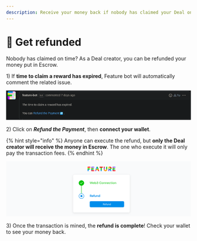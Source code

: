 ```yaml
---
description: Receive your money back if nobody has claimed your Deal on time.
---
```


# 🔁 Get refunded

Nobody has claimed on time? As a Deal creator, you can be refunded your money
put in Escrow.

1\) If **time to claim a reward has expired**, Feature bot will automatically
comment the related issue.

![Claim time expired](../.gitbook/assets/claim_time_expired.png)

2\) Click on **_Refund the Payment_**, then **connect your wallet**.

{% hint style="info" %}
Anyone can execute the refund, but **only the Deal creator will receive the
money in Escrow**. The one who execute it will only pay the transaction fees.
{% endhint %}

![Last step before getting refunded](../.gitbook/assets/web3_refund.png)

3\) Once the transaction is mined, the **refund is complete**! Check your
wallet to see your money back.
